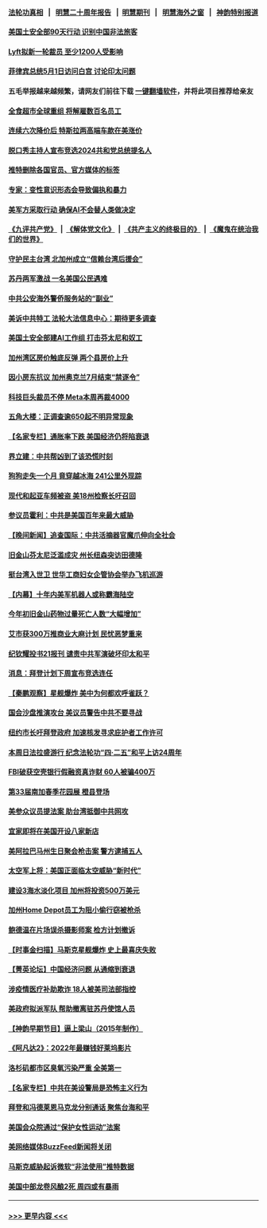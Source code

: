 #### [法轮功真相](https://github.com/gfw-breaker/truth/blob/master/README.md?t=0) &nbsp;&nbsp;|&nbsp;&nbsp; [明慧二十周年报告](https://github.com/gfw-breaker/mh-reports/blob/master/README.md?t=0) &nbsp;&nbsp;|&nbsp;&nbsp;[明慧期刊](https://github.com/gfw-breaker/mh-qikan) &nbsp;&nbsp;|&nbsp;&nbsp; [明慧海外之窗](https://github.com/gfw-breaker/mh-news/blob/master/README.md?t=0) &nbsp;&nbsp;|&nbsp;&nbsp; [神韵特别报道](https://github.com/gfw-breaker/mh-news/blob/master/shenyun.md?t=0)
#### [美国土安全部90天行动 识别中国非法旅客](../pages/nsc412/n13978590.md?t=04220643) 
#### [Lyft拟新一轮裁员 至少1200人受影响](../pages/nsc412/n13978557.md?t=04220643) 
#### [菲律宾总统5月1日访问白宫 讨论印太问题](../pages/nsc412/n13978589.md?t=04220643) 
#### 五毛举报越来越频繁，请网友们前往下载 [一键翻墙软件](https://github.com/gfw-breaker/ssr-accounts)，并将此项目推荐给亲友
#### [全食超市全球重组 将解雇数百名员工](../pages/nsc412/n13978530.md?t=04220643) 
#### [连续六次降价后 特斯拉两高端车款在美涨价](../pages/nsc412/n13978510.md?t=04220643) 
#### [脱口秀主持人宣布竞选2024共和党总统提名人](../pages/nsc412/n13978522.md?t=04220643) 
#### [推特删除各国官员、官方媒体的标签](../pages/nsc412/n13978543.md?t=04220643) 
#### [专家：变性意识形态会导致偏执和暴力](../pages/nsc412/n13978260.md?t=04220643) 
#### [美军方采取行动 确保AI不会替人类做决定](../pages/nsc412/n13978497.md?t=04220643) 
#### [《九评共产党》](https://github.com/begood0513/9ping.md/blob/master/README.md) &nbsp;|&nbsp; [《解体党文化》](../../../../jtdwh.md/blob/master/README.md)  &nbsp;|&nbsp; [《共产主义的终极目的》](../../../../gczydzjmd.md/blob/master/README.md) &nbsp;|&nbsp; [《魔鬼在统治我们的世界》](../../../../mgztzwmdsj.md/blob/master/README.md) 
#### [守护民主台湾 北加州成立“信赖台湾后援会”](../pages/nsc412/n13978073.md?t=04220643) 
#### [苏丹两军激战 一名美国公民遇难](../pages/nsc412/n13978481.md?t=04220643) 
#### [中共公安海外警侨服务站的“副业”](../pages/nsc412/n13977913.md?t=04220643) 
#### [美诉中共特工 法轮大法信息中心：期待更多调查](../pages/nsc412/n13977910.md?t=04220643) 
#### [美国土安全部建AI工作组 打击芬太尼和奴工](../pages/nsc412/n13978413.md?t=04220643) 
#### [加州湾区房价触底反弹 两个县房价上升](../pages/nsc412/n13978098.md?t=04220643) 
#### [因小房东抗议 加州奥克兰7月结束“禁逐令”](../pages/nsc412/n13977967.md?t=04220643) 
#### [科技巨头裁员不停 Meta本周再裁4000](../pages/nsc412/n13978069.md?t=04220643) 
#### [五角大楼：正调查逾650起不明异常现象](../pages/nsc412/n13977581.md?t=04220643) 
#### [【名家专栏】通胀率下跌 美国经济仍将陷衰退](../pages/nsc412/n13975024.md?t=04220643) 
#### [界立建：中共帮凶到了该恐慌时刻](../pages/nsc412/n13978469.md?t=04220643) 
#### [狗狗走失一个月 竟穿越冰海 241公里外现踪](../pages/nsc412/n13978091.md?t=04220643) 
#### [现代和起亚车频被盗 美18州检察长吁召回](../pages/nsc412/n13978315.md?t=04220643) 
#### [参议员霍利：中共是美国百年来最大威胁](../pages/nsc412/n13978250.md?t=04220643) 
#### [【晚间新闻】追查国际：中共活摘器官魔爪伸向全社会](../pages/nsc412/n13978194.md?t=04220643) 
#### [旧金山芬太尼泛滥成灾  州长纽森突访田德隆](../pages/nsc412/n13978094.md?t=04220643) 
#### [挺台湾入世卫  世华工商妇女企管协会举办飞机巡游](../pages/nsc412/n13978065.md?t=04220643) 
#### [【内幕】十年内美军机器人或称霸海陆空](../pages/nsc412/n13977832.md?t=04220643) 
#### [今年初旧金山药物过量死亡人数“大幅增加”](../pages/nsc412/n13977952.md?t=04220643) 
#### [艾市获300万推商业大麻计划 民忧恶梦重来](../pages/nsc412/n13978004.md?t=04220643) 
#### [纪钦耀投书21报刊 谴责中共军演破坏印太和平](../pages/nsc412/n13977970.md?t=04220643) 
#### [消息：拜登计划下周宣布竞选连任](../pages/nsc412/n13977900.md?t=04220643) 
#### [【秦鹏观察】星舰爆炸 美中为何都欢呼雀跃？](../pages/nsc412/n13977756.md?t=04220643) 
#### [国会沙盘推演攻台 美议员警告中共不要寻战](../pages/nsc412/n13977517.md?t=04220643) 
#### [纽约市长吁拜登政府 加速核发寻求庇护者工作许可](../pages/nsc412/n13977891.md?t=04220643) 
#### [本周日法拉盛游行 纪念法轮功“四·二五”和平上访24周年](../pages/nsc412/n13977916.md?t=04220643) 
#### [FBI破获空壳银行假融资真诈财 60人被骗400万](../pages/nsc412/n13977882.md?t=04220643) 
#### [第33届南加春季花园展 橙县登场](../pages/nsc412/n13977929.md?t=04220643) 
#### [美参众议员提法案 助台湾抵御中共网攻](../pages/nsc412/n13977841.md?t=04220643) 
#### [宜家即将在美国开设八家新店](../pages/nsc412/n13977757.md?t=04220643) 
#### [美阿拉巴马州生日聚会枪击案 警方逮捕五人](../pages/nsc412/n13977754.md?t=04220643) 
#### [太空军上将：美国正面临太空威胁“新时代”](../pages/nsc412/n13977703.md?t=04220643) 
#### [建设3海水淡化项目 加州将投资500万美元](../pages/nsc412/n13977806.md?t=04220643) 
#### [加州Home Depot员工为阻小偷行窃被枪杀](../pages/nsc412/n13977789.md?t=04220643) 
#### [鲍德温在片场误杀摄影师案 检方计划撤诉](../pages/nsc412/n13977651.md?t=04220643) 
#### [【时事金扫描】马斯克星舰爆炸 史上最喜庆失败](../pages/nsc412/n13977727.md?t=04220643) 
#### [【菁英论坛】中国经济问题 从通缩到衰退](../pages/nsc412/n13977685.md?t=04220643) 
#### [涉疫情医疗补助欺诈 18人被美司法部指控](../pages/nsc412/n13977699.md?t=04220643) 
#### [美政府拟派军队 帮助撤离驻苏丹使馆人员](../pages/nsc412/n13977635.md?t=04220643) 
#### [【神韵早期节目】逼上梁山（2015年制作）](../pages/nsc412/n13977649.md?t=04220643) 
#### [《阿凡达2》：2022年最赚钱好莱坞影片](../pages/nsc412/n13977670.md?t=04220643) 
#### [洛杉矶都市区臭氧污染严重 全美第一](../pages/nsc412/n13977704.md?t=04220643) 
#### [【名家专栏】中共在美设警局是恐怖主义行为](../pages/nsc412/n13977345.md?t=04220643) 
#### [拜登和冯德莱恩马克龙分别通话 聚焦台海和平](../pages/nsc412/n13977609.md?t=04220643) 
#### [美国会众院通过“保护女性运动”法案](../pages/nsc412/n13977583.md?t=04220643) 
#### [美网络媒体BuzzFeed新闻将关闭](../pages/nsc412/n13977547.md?t=04220643) 
#### [马斯克威胁起诉微软“非法使用”推特数据](../pages/nsc412/n13977587.md?t=04220643) 
#### [美国中部龙卷风酿2死 周四或有暴雨](../pages/nsc412/n13977525.md?t=04220643) 

----
#### [ >>> 更早内容 <<< ](../indexes/nsc412-earlier.md)
